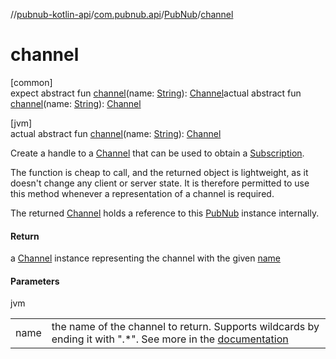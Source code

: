 //[pubnub-kotlin-api](../../../index.md)/[com.pubnub.api](../index.md)/[PubNub](index.md)/[channel](channel.md)

# channel

[common]\
expect abstract fun [channel](channel.md)(name: [String](https://kotlinlang.org/api/latest/jvm/stdlib/kotlin/-string/index.html)): [Channel](../../com.pubnub.api.v2.entities/-channel/index.md)actual abstract fun [channel](channel.md)(name: [String](https://kotlinlang.org/api/latest/jvm/stdlib/kotlin/-string/index.html)): [Channel](../../com.pubnub.api.v2.entities/-channel/index.md)

[jvm]\
actual abstract fun [channel](channel.md)(name: [String](https://kotlinlang.org/api/latest/jvm/stdlib/kotlin/-string/index.html)): [Channel](../../../../../pubnub-kotlin/pubnub-kotlin-api/pubnub-kotlin-api/com.pubnub.api.v2.entities/-channel/index.md)

Create a handle to a [Channel](../../../../../pubnub-kotlin/pubnub-kotlin-api/pubnub-kotlin-api/com.pubnub.api.v2.entities/-channel/index.md) that can be used to obtain a [Subscription](../../../../../pubnub-kotlin/pubnub-kotlin-api/pubnub-kotlin-api/com.pubnub.api.v2.subscriptions/-subscription/index.md).

The function is cheap to call, and the returned object is lightweight, as it doesn't change any client or server state. It is therefore permitted to use this method whenever a representation of a channel is required.

The returned [Channel](../../../../../pubnub-kotlin/pubnub-kotlin-api/pubnub-kotlin-api/com.pubnub.api.v2.entities/-channel/index.md) holds a reference to this [PubNub](index.md) instance internally.

#### Return

a [Channel](../../../../../pubnub-kotlin/pubnub-kotlin-api/pubnub-kotlin-api/com.pubnub.api.v2.entities/-channel/index.md) instance representing the channel with the given [name](channel.md)

#### Parameters

jvm

| | |
|---|---|
| name | the name of the channel to return. Supports wildcards by ending it with &quot;.*&quot;. See more in the [documentation](https://www.pubnub.com/docs/general/channels/overview) |
